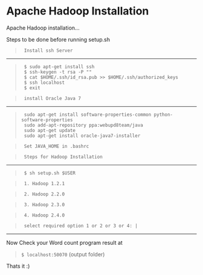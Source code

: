 Apache Hadoop Installation
==============

Apache Hadoop installation...

Steps to be done before running setup.sh

>``` Install ssh Server```
---
>      $ sudo apt-get install ssh
>      $ ssh-keygen -t rsa -P ""
>      $ cat $HOME/.ssh/id_rsa.pub >> $HOME/.ssh/authorized_keys
>      $ ssh localhost
>      $ exit

>``` install Oracle Java 7```
---
>      sudo apt-get install software-properties-common python-software-properties
>      sudo add-apt-repository ppa:webupd8team/java
>      sudo apt-get update
>      sudo apt-get install oracle-java7-installer 

>``` Set JAVA_HOME in .bashrc```

>``` Steps for Hadoop Installation```
---
>      $ sh setup.sh $USER

>      1. Hadoop 1.2.1

>      2. Hadoop 2.2.0

>      3. Hadoop 2.3.0

>      4. Hadoop 2.4.0

>      select required option 1 or 2 or 3 or 4: |
---


Now Check your Word count program result at 

>```$ localhost:50070``` (output folder)

Thats it :)
